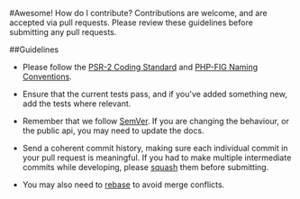 #Awesome! How do I contribute?
Contributions are welcome, and are accepted via pull requests. Please review these guidelines before submitting any pull requests.

##Guidelines
- Please follow the [PSR-2 Coding Standard]('https://www.php-fig.org/psr/psr-2/') and [PHP-FIG Naming Conventions]('https://www.php-fig.org/bylaws/psr-naming-conventions/').

- Ensure that the current tests pass, and if you've added something new, add the tests where relevant.

- Remember that we follow [SemVer]('https://semver.org/'). If you are changing the behaviour, or the public api, you may need to update the docs.

- Send a coherent commit history, making sure each individual commit in your pull request is meaningful. If you had to make multiple intermediate commits while developing, please [squash]('https://git-scm.com/book/en/v2/Git-Tools-Rewriting-History') them before submitting.

- You may also need to [rebase]('https://git-scm.com/book/en/v2/Git-Branching-Rebasing') to avoid merge conflicts.


